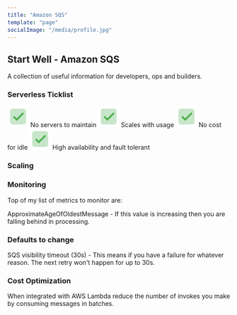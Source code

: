 ```yaml
---
title: "Amazon SQS"
template: "page"
socialImage: "/media/profile.jpg"
---
```


## Start Well - Amazon SQS

A collection of useful information for developers, ops and builders.

### Serverless Ticklist

![tick](/static/media/icons8-tick-box-48.png) No servers to maintain
![tick](/static/media/icons8-tick-box-48.png) Scales with usage
![tick](/static/media/icons8-tick-box-48.png) No cost for idle
![tick](/static/media/icons8-tick-box-48.png) High availability and fault tolerant

### Scaling



### Monitoring

Top of my list of metrics to monitor are:

ApproximateAgeOfOldestMessage - If this value is increasing then you are falling behind in processing.

### Defaults to change

SQS visibility timeout (30s) - This means if you have a failure for whatever reason. The next retry won't happen for up
to 30s.

### Cost Optimization

When integrated with AWS Lambda reduce the number of invokes you make by consuming messages in batches.
